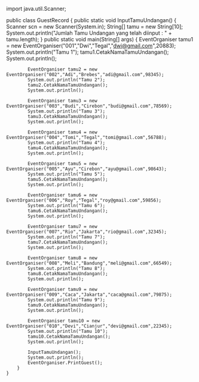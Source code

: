 import java.util.Scanner;

public class GuestRecord {
        public static void InputTamuUndangan() {
            Scanner scn = new Scanner(System.in);
            String[] tamu = new String[10];
            System.out.println("Jumlah Tamu Undangan yang telah diinput : " + tamu.length);
        }
        public static void main(String[] args) {
            EventOrganiser tamu1 = new EventOrganiser("001","Dwi","Tegal","dwi@gmail.com",20883);
            System.out.println("Tamu 1");
            tamu1.CetakNamaTamuUndangan();
            System.out.println();

            EventOrganiser tamu2 = new EventOrganiser("002","Adi","Brebes","adi@gmail.com",98345);
            System.out.println("Tamu 2");
            tamu2.CetakNamaTamuUndangan();
            System.out.println();

            EventOrganiser tamu3 = new EventOrganiser("003","Budi","Cirebon","budi@gmail.com",78569);
            System.out.println("Tamu 3");
            tamu3.CetakNamaTamuUndangan();
            System.out.println();

            EventOrganiser tamu4 = new EventOrganiser("004","Tomi","Tegal","tomi@gmail.com",56788);
            System.out.println("Tamu 4");
            tamu4.CetakNamaTamuUndangan();
            System.out.println();

            EventOrganiser tamu5 = new EventOrganiser("005","Ayu","Cirebon","ayu@gmail.com",98643);
            System.out.println("Tamu 5");
            tamu5.CetakNamaTamuUndangan();
            System.out.println();

            EventOrganiser tamu6 = new EventOrganiser("006","Roy","Tegal","roy@gmail.com",59856);
            System.out.println("Tamu 6");
            tamu6.CetakNamaTamuUndangan();
            System.out.println();

            EventOrganiser tamu7 = new EventOrganiser("007","Rio","Jakarta","rio@gmail.com",32345);
            System.out.println("Tamu 7");
            tamu7.CetakNamaTamuUndangan();
            System.out.println();

            EventOrganiser tamu8 = new EventOrganiser("008","Meli","Bandung","meli@gmail.com",66549);
            System.out.println("Tamu 8");
            tamu8.CetakNamaTamuUndangan();
            System.out.println();

            EventOrganiser tamu9 = new EventOrganiser("009","Caca","Jakarta","caca@gmail.com",79875);
            System.out.println("Tamu 9");
            tamu9.CetakNamaTamuUndangan();
            System.out.println();

            EventOrganiser tamu10 = new EventOrganiser("010","Devi","Cianjur","devi@gmail.com",22345);
            System.out.println("Tamu 10");
            tamu10.CetakNamaTamuUndangan();
            System.out.println();

            InputTamuUndangan();
            System.out.println();
            EventOrganiser.PrintGuest();
        }
    }
